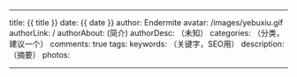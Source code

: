 ---

title: {{ title }}
date: {{ date }}
author: Endermite
avatar: /images/yebuxiu.gif
authorLink: /
authorAbout: (简介)
authorDesc: （未知）
categories: （分类，建议一个）
comments: true
tags: 
keywords: （关键字，SEO用）
description: （摘要）
photos: 

---